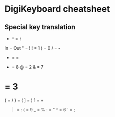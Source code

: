 # DigiKeyboard cheatsheet
## Special key translation
- `"` = `!`



In = Out
  " = !
  ! = 1
  ) = 0
  / = -
  - = =
  * = 8
  @ = 2
  & = 7
  # = 3
  { = /
  } = (
  ] = )
  1 = +
  > = :
  ( = 9
  _ = %
  : = "
  ^ = 6
  ` = ;
